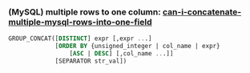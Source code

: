 ### (MySQL) multiple rows to one column: [can-i-concatenate-multiple-mysql-rows-into-one-field](https://stackoverflow.com/questions/276927/can-i-concatenate-multiple-mysql-rows-into-one-field)

```sql
GROUP_CONCAT([DISTINCT] expr [,expr ...]
             [ORDER BY {unsigned_integer | col_name | expr}
                 [ASC | DESC] [,col_name ...]]
             [SEPARATOR str_val])
```
